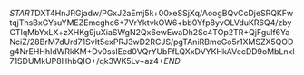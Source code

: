 $START$DXT4HnJRGjadw/PGxJ2aEmj5k+00xeSSjXq/AoogBQvCcDjeSRQKFwtqjThsBxGYsuYMEZEmcghc6+7VrYktvkOW6+bb0Yfp8yvOLVduKR6Q4/zbyCTIqMbYxLX+zXHKg9juXiaSWgN2Qx6ewEwaDh2Sc4TOp2TR+QjFgulf6YaNciZ/28BrM7dUrd71SvIt5exPRJ3wD2RCJS/pgTAniRBmeGo5r1XMSZX5QODg4NrEHHhIdWRkKM+Dv0ssIEed0VQrYUbFfLQXxDVYKHkAVecDD9oMbLnxl71SDUMkUP8HhbQIO+/qk3WK5Lv+az4+$END$